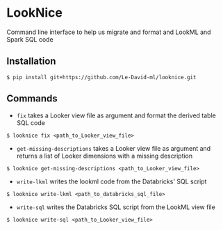 # LookNice
Command line interface to help us migrate and format and LookML and Spark SQL code

## Installation
```$ pip install git+https://github.com/Le-David-ml/looknice.git```

## Commands
- `fix` takes a Looker view file as argument and format the derived table SQL code
```
$ looknice fix <path_to_Looker_view_file>
```

- `get-missing-descriptions` takes a Looker view file as argument and returns a list of Looker dimensions with a missing description
```
$ looknice get-missing-descriptions <path_to_Looker_view_file>
```

- `write-lkml` writes the lookml code from the Databricks' SQL script
```
$ looknice write-lkml <path_to_databricks_sql_file>
```

- `write-sql` writes the Databricks SQL script from the LookML view file
```
$ looknice write-sql <path_to_Looker_view_file>
```


